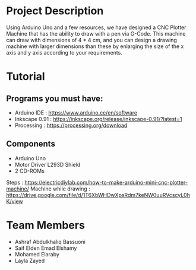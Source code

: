 # Project Description
Using Arduino Uno and a few resources, we have designed a CNC Plotter Machine that has the ability to draw with a pen via G-Code. This machine can draw with dimensions of 4 * 4 cm, and you can design a drawing machine with larger dimensions than these by enlarging the size of the x axis and y axis according to your requirements.

# Tutorial
## Programs you must have:
- Arduino IDE : https://www.arduino.cc/en/software
- Inkscape 0.91 : https://inkscape.org/release/inkscape-0.91/?latest=1
- Processing : https://processing.org/download

## Components
- Arduino Uno
- Motor Driver L293D Shield
- 2 CD-ROMs

Steps : https://electricdiylab.com/how-to-make-arduino-mini-cnc-plotter-machine/
Machine while drawing : https://drive.google.com/file/d/1T6XbWHDwXpsRdm7keNW0uuRVcscyL0hK/view

# Team Members
- Ashraf Abdulkhaliq Bassuoni
- Saif Elden Emad Elshamy
- Mohamed Elaraby
- Layla Zayed

